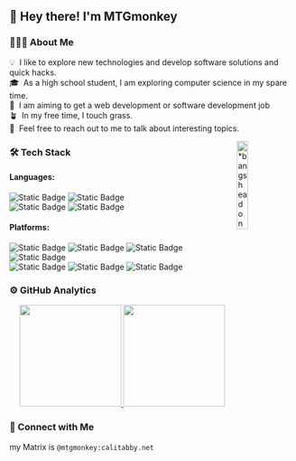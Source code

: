 ## 👋 Hey there! I'm MTGmonkey

### 👨🏻‍💻 About Me

💡 &nbsp;I like to explore new technologies and develop software solutions and quick hacks.\
🎓 &nbsp;As a high school student, I am exploring computer science in my spare time.\
🌱 &nbsp;I am aiming to get a web development or software development job\
🪴 &nbsp;In my free time, I touch grass.\
💬 &nbsp;Feel free to reach out to me to talk about interesting topics.

<img alt="*bangs head on wall cutely*" src="https://media2.giphy.com/media/v1.Y2lkPTc5MGI3NjExdGZpd3BoOGtzZ3A5ZWpza2hhc2N0YWY4NGRuOHVvcGI0MzJhY3B6NCZlcD12MV9pbnRlcm5hbF9naWZfYnlfaWQmY3Q9Zw/wlc1wQBDp9NsjyyTuu/giphy.gif" align="right" width="20%"/>

### 🛠 Tech Stack

#### Languages:
![Static Badge](https://img.shields.io/badge/-elm-Elm?logo=elm&logoColor=1293D8&labelColor=white&color=1293D8)
![Static Badge](https://img.shields.io/badge/-hs-Haskell?logo=haskell&logoColor=5D4F85&labelColor=white&color=5D4F85)
\
![Static Badge](https://img.shields.io/badge/-nix-Nix?logo=nixos&labelColor=white&color=5277C3)
![Static Badge](https://img.shields.io/badge/-rs-Rust?logo=rust&logoColor=orange&labelColor=white&color=orange)

#### Platforms:
![Static Badge](https://img.shields.io/badge/-nixos-NixOS?logo=nixos&labelColor=white&color=5277C3)
![Static Badge](https://img.shields.io/badge/-ubuntu-Ubuntu?logo=ubuntu&logoColor=E95420&labelColor=white&color=E95420)
![Static Badge](https://img.shields.io/badge/-openbsd-OpenBSD?logo=openbsd&logoColor=black&labelColor=white&color=F2CA30)
![Static Badge](https://img.shields.io/badge/-android-Android?logo=android&labelColor=white&color=3DDC84)
\
![Static Badge](https://img.shields.io/badge/-dwm-dwm?logo=dwm&logoColor=1177AA&labelColor=white&color=1177AA)
![Static Badge](https://img.shields.io/badge/-xmonad-XMonad?color=fd4d5e)
![Static Badge](https://img.shields.io/badge/-fdroid-FDroid?logo=f-droid&logoColor=1976D2&labelColor=white&color=1976D2)


### ⚙️ GitHub Analytics

<p align="center">
<a href="https://github.com/mtgmonkey">
  <img height="180em" src="https://github-readme-stats-eight-theta.vercel.app/api?username=mtgmonkey&show_icons=true&theme=algolia&include_all_commits=true&count_private=true"/> 
  <img height="180em" src="https://github-readme-stats-eight-theta.vercel.app/api/top-langs/?username=mtgmonkey&layout=compact&langs_count=8&theme=algolia"/>
</a>
</p>

### 🤝 Connect with Me

my Matrix is ```@mtgmonkey:calitabby.net```
